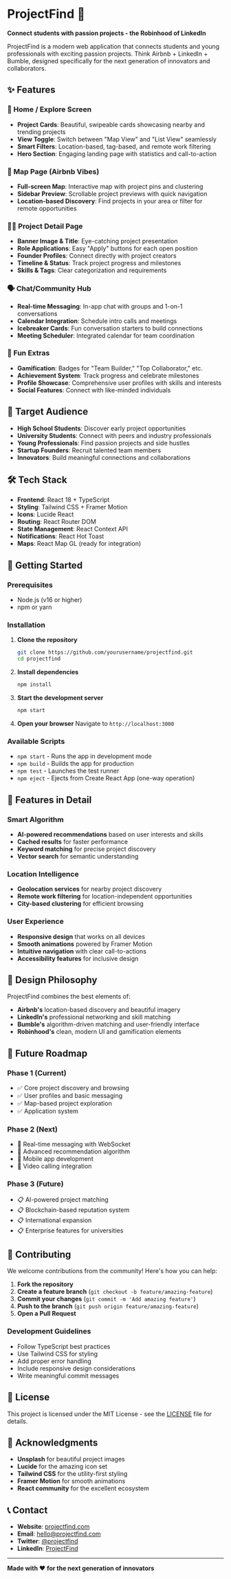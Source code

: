 # ProjectFind 🚀

**Connect students with passion projects - the Robinhood of LinkedIn**

ProjectFind is a modern web application that connects students and young professionals with exciting passion projects. Think Airbnb + LinkedIn + Bumble, designed specifically for the next generation of innovators and collaborators.

## ✨ Features

### 🧭 Home / Explore Screen
- **Project Cards**: Beautiful, swipeable cards showcasing nearby and trending projects
- **View Toggle**: Switch between "Map View" and "List View" seamlessly
- **Smart Filters**: Location-based, tag-based, and remote work filtering
- **Hero Section**: Engaging landing page with statistics and call-to-action

### 📍 Map Page (Airbnb Vibes)
- **Full-screen Map**: Interactive map with project pins and clustering
- **Sidebar Preview**: Scrollable project previews with quick navigation
- **Location-based Discovery**: Find projects in your area or filter for remote opportunities

### 🧑‍💻 Project Detail Page
- **Banner Image & Title**: Eye-catching project presentation
- **Role Applications**: Easy "Apply" buttons for each open position
- **Founder Profiles**: Connect directly with project creators
- **Timeline & Status**: Track project progress and milestones
- **Skills & Tags**: Clear categorization and requirements

### 🗣️ Chat/Community Hub
- **Real-time Messaging**: In-app chat with groups and 1-on-1 conversations
- **Calendar Integration**: Schedule intro calls and meetings
- **Icebreaker Cards**: Fun conversation starters to build connections
- **Meeting Scheduler**: Integrated calendar for team coordination

### 🧩 Fun Extras
- **Gamification**: Badges for "Team Builder," "Top Collaborator," etc.
- **Achievement System**: Track progress and celebrate milestones
- **Profile Showcase**: Comprehensive user profiles with skills and interests
- **Social Features**: Connect with like-minded individuals

## 🎯 Target Audience

- **High School Students**: Discover early project opportunities
- **University Students**: Connect with peers and industry professionals
- **Young Professionals**: Find passion projects and side hustles
- **Startup Founders**: Recruit talented team members
- **Innovators**: Build meaningful connections and collaborations

## 🛠️ Tech Stack

- **Frontend**: React 18 + TypeScript
- **Styling**: Tailwind CSS + Framer Motion
- **Icons**: Lucide React
- **Routing**: React Router DOM
- **State Management**: React Context API
- **Notifications**: React Hot Toast
- **Maps**: React Map GL (ready for integration)

## 🚀 Getting Started

### Prerequisites
- Node.js (v16 or higher)
- npm or yarn

### Installation

1. **Clone the repository**
   ```bash
   git clone https://github.com/yourusername/projectfind.git
   cd projectfind
   ```

2. **Install dependencies**
   ```bash
   npm install
   ```

3. **Start the development server**
   ```bash
   npm start
   ```

4. **Open your browser**
   Navigate to `http://localhost:3000`

### Available Scripts

- `npm start` - Runs the app in development mode
- `npm build` - Builds the app for production
- `npm test` - Launches the test runner
- `npm eject` - Ejects from Create React App (one-way operation)

## 📱 Features in Detail

### Smart Algorithm
- **AI-powered recommendations** based on user interests and skills
- **Cached results** for faster performance
- **Keyword matching** for precise project discovery
- **Vector search** for semantic understanding

### Location Intelligence
- **Geolocation services** for nearby project discovery
- **Remote work filtering** for location-independent opportunities
- **City-based clustering** for efficient browsing

### User Experience
- **Responsive design** that works on all devices
- **Smooth animations** powered by Framer Motion
- **Intuitive navigation** with clear call-to-actions
- **Accessibility features** for inclusive design

## 🎨 Design Philosophy

ProjectFind combines the best elements of:
- **Airbnb's** location-based discovery and beautiful imagery
- **LinkedIn's** professional networking and skill matching
- **Bumble's** algorithm-driven matching and user-friendly interface
- **Robinhood's** clean, modern UI and gamification elements

## 🔮 Future Roadmap

### Phase 1 (Current)
- ✅ Core project discovery and browsing
- ✅ User profiles and basic messaging
- ✅ Map-based project exploration
- ✅ Application system

### Phase 2 (Next)
- 🔄 Real-time messaging with WebSocket
- 🔄 Advanced recommendation algorithm
- 🔄 Mobile app development
- 🔄 Video calling integration

### Phase 3 (Future)
- 📋 AI-powered project matching
- 📋 Blockchain-based reputation system
- 📋 International expansion
- 📋 Enterprise features for universities

## 🤝 Contributing

We welcome contributions from the community! Here's how you can help:

1. **Fork the repository**
2. **Create a feature branch** (`git checkout -b feature/amazing-feature`)
3. **Commit your changes** (`git commit -m 'Add amazing feature'`)
4. **Push to the branch** (`git push origin feature/amazing-feature`)
5. **Open a Pull Request**

### Development Guidelines
- Follow TypeScript best practices
- Use Tailwind CSS for styling
- Add proper error handling
- Include responsive design considerations
- Write meaningful commit messages

## 📄 License

This project is licensed under the MIT License - see the [LICENSE](LICENSE) file for details.

## 🙏 Acknowledgments

- **Unsplash** for beautiful project images
- **Lucide** for the amazing icon set
- **Tailwind CSS** for the utility-first styling
- **Framer Motion** for smooth animations
- **React community** for the excellent ecosystem

## 📞 Contact

- **Website**: [projectfind.com](https://projectfind.com)
- **Email**: hello@projectfind.com
- **Twitter**: [@projectfind](https://twitter.com/projectfind)
- **LinkedIn**: [ProjectFind](https://linkedin.com/company/projectfind)

---

**Made with ❤️ for the next generation of innovators** 
